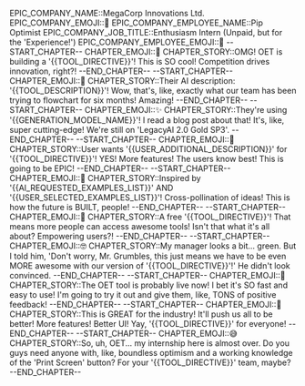 EPIC_COMPANY_NAME::MegaCorp Innovations Ltd.
EPIC_COMPANY_EMOJI::🌟
EPIC_COMPANY_EMPLOYEE_NAME::Pip Optimist
EPIC_COMPANY_JOB_TITLE::Enthusiasm Intern (Unpaid, but for the 'Experience!')
EPIC_COMPANY_EMPLOYEE_EMOJI::🥳
--START_CHAPTER--
CHAPTER_EMOJI::🤩
CHAPTER_STORY::OMG! OET is building a '{{TOOL_DIRECTIVE}}'! This is SO cool! Competition drives innovation, right?!
--END_CHAPTER--
--START_CHAPTER--
CHAPTER_EMOJI::🤯
CHAPTER_STORY::Their AI description: '{{TOOL_DESCRIPTION}}'! Wow, that's, like, exactly what our team has been trying to flowchart for six months! Amazing!
--END_CHAPTER--
--START_CHAPTER--
CHAPTER_EMOJI::✨
CHAPTER_STORY::They're using '{{GENERATION_MODEL_NAME}}'! I read a blog post about that! It's, like, super cutting-edge! We're still on 'LegacyAI 2.0 Gold SP3'.
--END_CHAPTER--
--START_CHAPTER--
CHAPTER_EMOJI::💯
CHAPTER_STORY::User wants '{{USER_ADDITIONAL_DESCRIPTION}}' for '{{TOOL_DIRECTIVE}}'! YES! More features! The users know best! This is going to be EPIC!
--END_CHAPTER--
--START_CHAPTER--
CHAPTER_EMOJI::🙌
CHAPTER_STORY::Inspired by '{{AI_REQUESTED_EXAMPLES_LIST}}' AND '{{USER_SELECTED_EXAMPLES_LIST}}'! Cross-pollination of ideas! This is how the future is BUILT, people!
--END_CHAPTER--
--START_CHAPTER--
CHAPTER_EMOJI::🤝
CHAPTER_STORY::A free '{{TOOL_DIRECTIVE}}'! That means more people can access awesome tools! Isn't that what it's all about? Empowering users?!
--END_CHAPTER--
--START_CHAPTER--
CHAPTER_EMOJI::🤓
CHAPTER_STORY::My manager looks a bit... green. But I told him, 'Don't worry, Mr. Grumbles, this just means we have to be even MORE awesome with our version of '{{TOOL_DIRECTIVE}}'!' He didn't look convinced.
--END_CHAPTER--
--START_CHAPTER--
CHAPTER_EMOJI::🚀
CHAPTER_STORY::The OET tool is probably live now! I bet it's SO fast and easy to use! I'm going to try it out and give them, like, TONS of positive feedback!
--END_CHAPTER--
--START_CHAPTER--
CHAPTER_EMOJI::🎉
CHAPTER_STORY::This is GREAT for the industry! It'll push us all to be better! More features! Better UI! Yay, '{{TOOL_DIRECTIVE}}' for everyone!
--END_CHAPTER--
--START_CHAPTER--
CHAPTER_EMOJI::😅
CHAPTER_STORY::So, uh, OET... my internship here is almost over. Do you guys need anyone with, like, boundless optimism and a working knowledge of the 'Print Screen' button? For your '{{TOOL_DIRECTIVE}}' team, maybe?
--END_CHAPTER--
